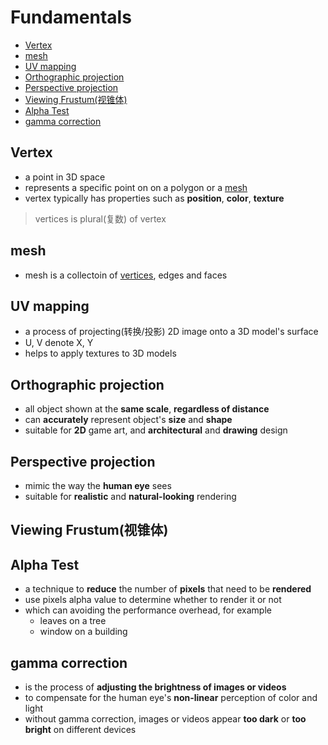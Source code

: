 # Fundamentals

* [Vertex](#vertex)
* [mesh](#mesh)
* [UV mapping](#uv-mapping)
* [Orthographic projection](#orthographic-projection)
* [Perspective projection](#perspective-projection)
* [Viewing Frustum(视锥体)](#viewing-frustum视锥体)
* [Alpha Test](#alpha-test)
* [gamma correction](#gamma-correction)

## Vertex

- a point in 3D space
- represents a specific point on on a polygon or a [mesh](#mesh)
- vertex typically has properties such as **position**, **color**, **texture**

> vertices is plural(复数) of vertex

## mesh

- mesh is a collectoin of [vertices](#vertex), edges and faces

## UV mapping

- a process of projecting(转换/投影) 2D image onto a 3D model's surface
- U, V denote X, Y
- helps to apply textures to 3D models

## Orthographic projection

- all object shown at the **same scale**, **regardless of distance**
- can **accurately** represent object's **size** and **shape**
- suitable for **2D** game art, and **architectural** and **drawing** design

## Perspective projection

- mimic the way the **human eye** sees
- suitable for **realistic** and **natural-looking** rendering

## Viewing Frustum(视锥体)

## Alpha Test

- a technique to **reduce** the number of **pixels** that need to be **rendered**
- use pixels alpha value to determine whether to render it or not
- which can avoiding the performance overhead, for example
  - leaves on a tree
  - window on a building

## gamma correction

- is the process of **adjusting the brightness of images or videos**
- to compensate for the human eye's **non-linear** perception of color and light
- without gamma correction, images or videos appear **too dark** or **too bright** on different devices
